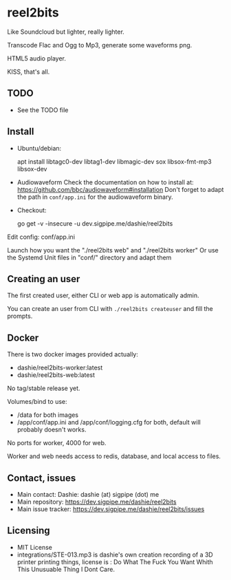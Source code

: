 # reel2bits

Like Soundcloud but lighter, really lighter.

Transcode Flac and Ogg to Mp3, generate some waveforms png.

HTML5 audio player.

KISS, that's all.

## TODO

- See the TODO file

## Install

- Ubuntu/debian:

    apt install libtagc0-dev libtag1-dev libmagic-dev sox libsox-fmt-mp3 libsox-dev

- Audiowaveform
    Check the documentation on how to install at: https://github.com/bbc/audiowaveform#installation
    Don't forget to adapt the path in ```conf/app.ini``` for the audiowaveform binary.

- Checkout:

    go get -v -insecure -u dev.sigpipe.me/dashie/reel2bits

Edit config: conf/app.ini

Launch how you want the "./reel2bits web" and "./reel2bits worker"
Or use the Systemd Unit files in "conf/" directory and adapt them

## Creating an user

The first created user, either CLI or web app is automatically admin.

You can create an user from CLI with ```./reel2bits createuser``` and fill the prompts.

## Docker

There is two docker images provided actually:

- dashie/reel2bits-worker:latest
- dashie/reel2bits-web:latest

No tag/stable release yet.

Volumes/bind to use:

- /data for both images
- /app/conf/app.ini and /app/conf/logging.cfg for both, default will probably doesn't works.

No ports for worker, 4000 for web.

Worker and web needs access to redis, database, and local access to files.

## Contact, issues

- Main contact: Dashie: dashie (at) sigpipe (dot) me
- Main repository: <https://dev.sigpipe.me/dashie/reel2bits>
- Main issue tracker: <https://dev.sigpipe.me/dashie/reel2bits/issues>

## Licensing

- MIT License
- integrations/STE-013.mp3 is dashie's own creation recording of a 3D printer printing things, license is : Do What The Fuck You Want Whith This Unusuable Thing I Dont Care.
